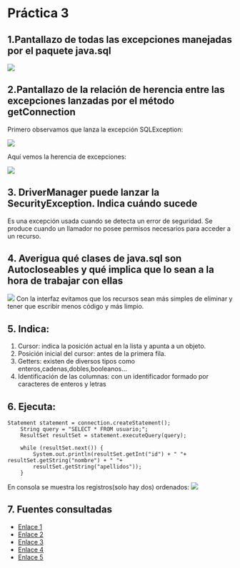 # Práctica 3
## 1.Pantallazo de todas las excepciones manejadas por el paquete java.sql

![](img/img1.png)

## 2.Pantallazo de la relación de herencia entre las excepciones lanzadas por el método getConnection
Primero observamos que lanza la excepción SQLException: 

![](img/img3.png)

Aquí vemos la herencia de excepciones:

![](img/img2.png)

## 3. DriverManager puede lanzar la SecurityException. Indica cuándo sucede

Es una excepción usada cuando se detecta un error de seguridad. Se produce cuando un llamador no posee permisos necesarios para acceder a un recurso.

## 4. Averigua qué clases de java.sql son Autocloseables y qué implica que lo sean a la hora de trabajar con ellas

![](img/img4.png)
Con la interfaz evitamos que los recursos sean más simples de eliminar y tener que escribir menos código y más limpio.

## 5. Indica:
1. Cursor: indica la posición actual en la lista y apunta a un objeto.
2. Posición inicial del cursor: antes de la primera fila.
3. Getters: existen de diversos tipos como enteros,cadenas,dobles,booleanos...
4. Identificación de las columnas: con un identificador formado por caracteres de enteros y letras

## 6. Ejecuta: 

```
Statement statement = connection.createStatement();
	String query = "SELECT * FROM usuario;";
	ResultSet resultSet = statement.executeQuery(query);

	while (resultSet.next()) {
	    System.out.println(resultSet.getInt("id") + " "+ resultSet.getString("nombre") + " "+
        resultSet.getString("apellidos"));
	}
```
En consola se muestra los registros(solo hay dos) ordenados: 
![](img/img5.png)
## 7. Fuentes consultadas
* [Enlace 1](https://docs.oracle.com/javase/7/docs/api/)
* [Enlace 2](https://docs.microsoft.com/es-es/dotnet/api/system.security.securityexception?view=net-5.0)
* [Enlace 3](https://docs.oracle.com/javase/tutorial/jdbc/basics/processingsqlstatements.html)
* [Enlace 4](https://www.arquitecturajava.com/jdbc-java-try-with-resources/)
* [Enlace 5](https://www.ibm.com/docs/es/i/7.1?topic=resultsets-cursor-movement)
